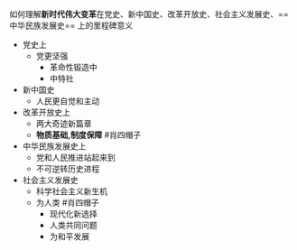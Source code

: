
如何理解**新时代伟大变革**在党史、新中国史、改革开放史、社会主义发展史、==中华民族发展史== 上的里程碑意义

- 党史上
	- 党更坚强
		- 革命性锻造中
		- 中特社
- 新中国史
	- 人民更自觉和主动
- 改革开放史上
	- 两大奇迹新篇章
	- **物质基础,制度保障** #肖四帽子 
- 中华民族发展史上
	- 党和人民推进站起来到
	- 不可逆转历史进程
- 社会主义发展史
	- 科学社会主义新生机
	- 为人类  #肖四帽子 
		- 现代化新选择
		- 人类共同问题
		- 为和平发展